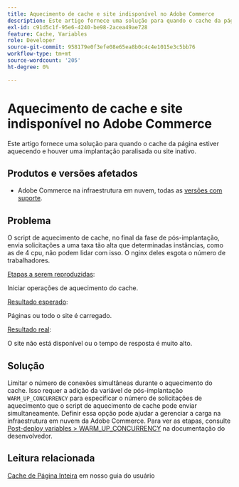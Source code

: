 ```yaml
---
title: Aquecimento de cache e site indisponível no Adobe Commerce
description: Este artigo fornece uma solução para quando o cache da página estiver aquecendo e houver uma implantação paralisada ou site inativo.
exl-id: c91d5c1f-95e6-4240-be98-2acea49ae728
feature: Cache, Variables
role: Developer
source-git-commit: 958179e0f3efe08e65ea8b0c4c4e1015e3c5bb76
workflow-type: tm+mt
source-wordcount: '205'
ht-degree: 0%

---
```


# Aquecimento de cache e site indisponível no Adobe Commerce

Este artigo fornece uma solução para quando o cache da página estiver aquecendo e houver uma implantação paralisada ou site inativo.

## Produtos e versões afetados

* Adobe Commerce na infraestrutura em nuvem, todas as [versões com suporte](https://magento.com/sites/default/files/magento-software-lifecycle-policy.pdf).

## Problema

O script de aquecimento de cache, no final da fase de pós-implantação, envia solicitações a uma taxa tão alta que determinadas instâncias, como as de 4 cpu, não podem lidar com isso. O nginx deles esgota o número de trabalhadores.

<u>Etapas a serem reproduzidas</u>:

Iniciar operações de aquecimento do cache.

<u>Resultado esperado</u>:

Páginas ou todo o site é carregado.

<u>Resultado real</u>:

O site não está disponível ou o tempo de resposta é muito alto.

## Solução

Limitar o número de conexões simultâneas durante o aquecimento do cache. Isso requer a adição da variável de pós-implantação `WARM_UP_CONCURRENCY` para especificar o número de solicitações de aquecimento que o script de aquecimento de cache pode enviar simultaneamente. Definir essa opção pode ajudar a gerenciar a carga na infraestrutura em nuvem da Adobe Commerce. Para ver as etapas, consulte [Post-deploy variables > WARM\_UP\_CONCURRENCY](https://devdocs.magento.com/cloud/env/variables-post-deploy.html#warm_up_concurrency) na documentação do desenvolvedor.

## Leitura relacionada

[Cache de Página Inteira](https://docs.magento.com/user-guide/system/cache-full-page.html) em nosso guia do usuário
